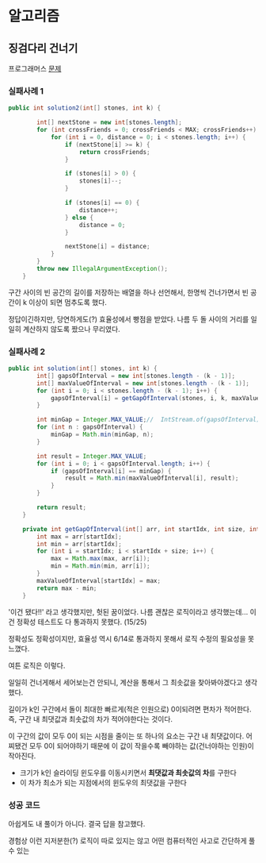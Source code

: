 # 알고리즘
## 징검다리 건너기
프로그래머스 [문제](https://programmers.co.kr/learn/courses/30/lessons/64062)

### 실패사례 1
``` java
public int solution2(int[] stones, int k) {

		int[] nextStone = new int[stones.length];
		for (int crossFriends = 0; crossFriends < MAX; crossFriends++) {
			for (int i = 0, distance = 0; i < stones.length; i++) {
				if (nextStone[i] >= k) {
					return crossFriends;
				}

				if (stones[i] > 0) {
					stones[i]--;
				}

				if (stones[i] == 0) {
					distance++;
				} else {
					distance = 0;
				}

				nextStone[i] = distance;
			}
		}
		throw new IllegalArgumentException();
	}
```
구간 사이의 빈 공간의 길이를 저장하는 배열을 하나 선언해서, 한명씩 건너가면서 빈 공간이 k 이상이 되면 멈추도록 했다. 

정답이긴하지만, 당연하게도(?) 효율성에서 빵점을 받았다. 나름 두 돌 사이의 거리를 일일히 계산하지 않도록 짰으나 무리였다.

### 실패사례 2
``` java
public int solution(int[] stones, int k) {
		int[] gapsOfInterval = new int[stones.length - (k - 1)];
		int[] maxValueOfInterval = new int[stones.length - (k - 1)];
		for (int i = 0; i < stones.length - (k - 1); i++) {
			gapsOfInterval[i] = getGapOfInterval(stones, i, k, maxValueOfInterval);
		}

		int minGap = Integer.MAX_VALUE;//  IntStream.of(gapsOfInterval).min().orElseThrow(IllegalAccessError::new);
		for (int n : gapsOfInterval) {
			minGap = Math.min(minGap, n);
		}

		int result = Integer.MAX_VALUE;
		for (int i = 0; i < gapsOfInterval.length; i++) {
			if (gapsOfInterval[i] == minGap) {
				result = Math.min(maxValueOfInterval[i], result);
			}
		}

		return result;
	}

	private int getGapOfInterval(int[] arr, int startIdx, int size, int[] maxValueOfInterval) {
		int max = arr[startIdx];
		int min = arr[startIdx];
		for (int i = startIdx; i < startIdx + size; i++) {
			max = Math.max(max, arr[i]);
			min = Math.min(min, arr[i]);
		}
		maxValueOfInterval[startIdx] = max;
		return max - min;
	}
```
'이건 됐다!!' 라고 생각했지만, 헛된 꿈이었다. 나름 괜찮은 로직이라고 생각했는데... 이건 정확성 테스트도 다 통과하지 못했다. (15/25)

정확성도 정확성이지만, 효율성 역시 6/14로 통과하지 못해서 로직 수정의 필요성을 못느꼈다.

여튼 로직은 이렇다.

일일히 건너게해서 세어보는건 안되니, 계산을 통해서 그 최솟값을 찾아봐야겠다고 생각했다.

길이가 k인 구간에서 돌이 최대한 빠르게(적은 인원으로) 0이되려면 편차가 적어한다. 즉, 구간 내 최댓값과 최솟값의 차가 적어야한다는 것이다.

이 구간의 값이 모두 0이 되는 시점을 줄이는 또 하나의 요소는 구간 내 최댓값이다. 어찌됐건 모두 0이 되어야하기 때문에 이 값이 작을수록 빼야하는 값(건너야하는 인원)이 작아진다.

- 크기가 k인 슬라이딩 윈도우를 이동시키면서 **최댓값과 최솟값의 차**를 구한다
- 이 차가 최소가 되는 지점에서의 윈도우의 최댓값을 구한다


### 성공 코드
아쉽게도 내 풀이가 아니다. 결국 답을 참고했다.

경험상 이런 지저분한(?) 로직이 따로 있지는 않고 어떤 컴퓨터적인 사고로 간단하게 풀 수 있는